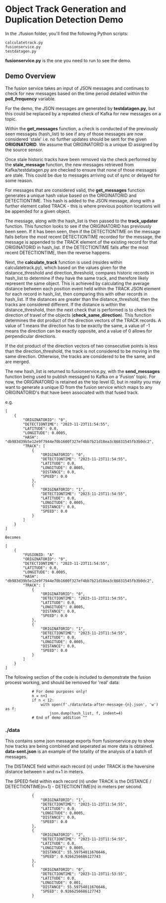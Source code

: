 # Object Track Generation and Duplication Detection Demo

In the ./fusion folder, you'll find the following Python scripts:

```
calculatetrack.py
fusionservice.py
testdatagen.py
```

**fusionservice.py** is the one you need to run to see the demo.

## Demo Overview

The fusion service takes an input of JSON messages and continues to check for new messages based on the time period detailed within the **poll_frequency** variable.

For the demo, the JSON messages are generated by **testdatagen.py**, but this could be replaced by a repeated check of Kafka for new messages on a topic.

Within the **get_messages** function, a check is conducted of the previously seen messages (hash_list) to see if any of those messages are now considered 'stale' i.e. no further updates should be sent for the given **ORIGINATORID**.  We assume that ORIGINATORID is a unique ID assigned by the source sensor.

Once stale historic tracks have been removed via the check performed by the **stale_message** function, the new messages retrieved from Kafka/testdatagen.py are checked to ensure that none of those messages are stale.  This could be due to messages arriving out of sync or delayed for some reason.

For messages that are considered valid, the **get_messages** function generates a unique hash value based on the ORIGINATORID and DETECTIONTIME. This hash is added to the JSON message, along with a further element called TRACK - this is where previous position locations will be appended for a given object.

The message, along with the hash_list is then passed to the **track_updater** function.  This function looks to see if the ORIGINATORID has previously been seen.  If it has been seen, then if the DETECTIONTIME on the message falls before the most recent DETECTIONTIME recorded for the message, the message is appended to the TRACK element of the existing record for that ORIGINATORID in hash_list.  If the DETECTIONTIME falls after the most recent DETECTIONTIME, then the reverse happens.

Next, the **calculate_track** function is used (resides within calculatetrack.py), which based on the values given for the distance_threshold and direction_threshold, compares historic records in hash_list to determine if they have the same track, and therefore likely represent the same object.  This is achieved by calculating the average distance between each position event held within the TRACK JSON element for each record in hash_list, then comparing this with other records in hash_list.  If the distances are greater than the distance_threshold, then the tracks are considered different.  If the distance is within the distance_threshold, then the next check that is performed is to check the direction of travel of the objects (**check_same_direction**).  This function determines the dot product of the direction vectors of the TRACK records. A value of 1 means the direction has to be exactly the same, a value of -1 means the direction can be exactly opposite, and a value of 0 allows for perpendicular directions. 

If the dot product of the direction vectors of two consecutive points is less than the direction_threshold, the track is not considered to be moving in the same direction. Otherwise, the tracks are considered to be the same, and are merged.

The new hash_list is returned to fusionservice.py, with the **send_messages** function being used to publish messaged to Kafka on a 'Fusion' topic. For now, the ORIGINATORID is retained as the top level ID, but in reality you may want to generate a unique ID from the fusion service which maps to any ORIGINATORID's that have been associated with that fused track. 

e.g.

```
[
    {
        "ORIGINATORID": "0",
        "DETECTIONTIME": "2023-11-23T11:54:55",
        "LATITUDE": 0.0,
        "LONGITUDE": 0.0005,
        "HASH": "db983d39b5e12e9f7944e70b1600f327ef4bb7b21d18ea3c86831545fb3b0dc2",
        "TRACK": [
            {
                "ORIGINATORID": "0",
                "DETECTIONTIME": "2023-11-23T11:54:55",
                "LATITUDE": 0.0,
                "LONGITUDE": 0.0005,
                "DISTANCE": 0.0,
                "SPEED": 0.0
            },
            {
                "ORIGINATORID": "1",
                "DETECTIONTIME": "2023-11-23T11:54:55",
                "LATITUDE": 0.0,
                "LONGITUDE": 0.0005,
                "DISTANCE": 0.0,
                "SPEED": 0.0
            }
        ]
    }
]

Becomes

[
    {
        "FUSIONID: "A"
        "ORIGINATORID": "0",
        "DETECTIONTIME": "2023-11-23T11:54:55",
        "LATITUDE": 0.0,
        "LONGITUDE": 0.0005,
        "HASH": "db983d39b5e12e9f7944e70b1600f327ef4bb7b21d18ea3c86831545fb3b0dc2",
        "TRACK": [
            {
                "ORIGINATORID": "0",
                "DETECTIONTIME": "2023-11-23T11:54:55",
                "LATITUDE": 0.0,
                "LONGITUDE": 0.0005,
                "DISTANCE": 0.0,
                "SPEED": 0.0
            },
            {
                "ORIGINATORID": "1",
                "DETECTIONTIME": "2023-11-23T11:54:55",
                "LATITUDE": 0.0,
                "LONGITUDE": 0.0005,
                "DISTANCE": 0.0,
                "SPEED": 0.0
            }
        ]
    }
]
```
The following section of the code is included to demonstrate the fusion process working, and should be removed for 'real' data:

```
            # For demo purposes only!
            n = n+1
            if n < 12:
                with open(f'./data/data-after-message-{n}.json', 'w') as f:
                    json.dump(hash_list, f, indent=4)
            # End of demo addition ^^
```

### ./data

This contains some json message exports from fusionservice.py to show how tracks are being combined and seperated as more data is obtained.  **data-sent.json** is an example of the totality of the analysis of a batch of messages.

The DISTANCE field within each record (n) under TRACK is the haversine distance between n and n+1 in meters.

The SPEED field within each record (n) under TRACK is the DISTANCE / DETECTIONTIME(n+1) - DETECTIONTIME(n) in meters per second.

```
            {
                "ORIGINATORID": "1",
                "DETECTIONTIME": "2023-11-23T11:54:55",
                "LATITUDE": 0.0,
                "LONGITUDE": 0.0005,
                "DISTANCE": 0.0,
                "SPEED": 0.0
            },
            {
                "ORIGINATORID": "2",
                "DETECTIONTIME": "2023-11-23T11:54:55",
                "LATITUDE": 0.0,
                "LONGITUDE": 0.0005,
                "DISTANCE": 55.59754011676646,
                "SPEED": 0.9266256686127743
            },
            {
                "ORIGINATORID": "0",
                "DETECTIONTIME": "2023-11-23T11:53:55",
                "LATITUDE": 0.0,
                "LONGITUDE": 0.001,
                "DISTANCE": 55.59754011676646,
                "SPEED": 0.9266256686127743
            }
```
